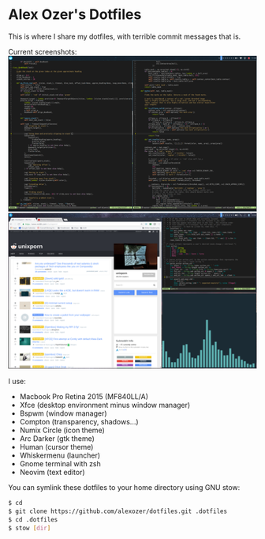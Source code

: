 # Alex Ozer's Dotfiles

This is where I share my dotfiles, with terrible commit messages that is.

Current screenshots:
![empty](screenshot.png)
![fakebusy](fakebusy.png)

I use:
- Macbook Pro Retina 2015 (MF840LL/A)
- Xfce (desktop environment minus window manager)
- Bspwm (window manager)
- Compton (transparency, shadows...)
- Numix Circle (icon theme)
- Arc Darker (gtk theme)
- Human (cursor theme)
- Whiskermenu (launcher)
- Gnome terminal with zsh
- Neovim (text editor)

You can symlink these dotfiles to your home directory using GNU stow:
```bash
$ cd
$ git clone https://github.com/alexozer/dotfiles.git .dotfiles
$ cd .dotfiles
$ stow [dir]
```
